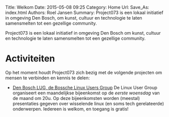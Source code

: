 Title: Welkom
Date: 2015-05-08 09:25
Category: Home
Url:
Save_As: index.html
Authors: Roel Jansen
Summary: Project073 is een lokaal initiatief in omgeving Den Bosch, om kunst, cultuur en technologie te laten samensmelten tot een gezellige community.

Project073 is een lokaal initiatief in omgeving Den Bosch om kunst, cultuur en technologie te laten samensmelten tot een gezellige community.

# Activiteiten

Op het moment houdt Project073 zich bezig met de volgende projecten om mensen te verbinden en kennis te delen:

* [Den Bosch LUG, de Bossche Linux Users Group](http://lug.project073.nl)
  De Linux User Group organiseert een maandelijkse bijeenkomst op de *eerste woensdag* van de maand om 20u. Op deze bijeenkomsten
   worden (meestal) presentaties gegeven over wisselende linux (en soms tech gerelateerde) onderwerpen. Iedereen is
   welkom, en toegang is gratis!

